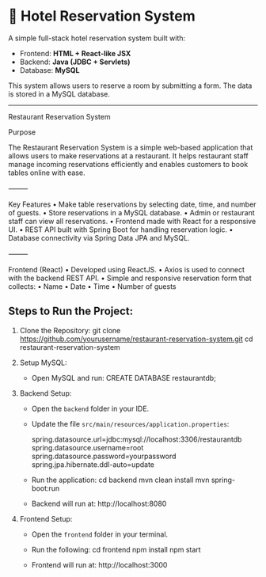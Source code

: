 # 🏨 Hotel Reservation System

A simple full-stack hotel reservation system built with:
- Frontend: **HTML + React-like JSX**
- Backend: **Java (JDBC + Servlets)**
- Database: **MySQL**

This system allows users to reserve a room by submitting a form. The data is stored in a MySQL database.

---



Restaurant Reservation System

Purpose

The Restaurant Reservation System is a simple web-based application that allows users to make reservations at a restaurant. It helps restaurant staff manage incoming reservations efficiently and enables customers to book tables online with ease.

⸻

Key Features
	•	Make table reservations by selecting date, time, and number of guests.
	•	Store reservations in a MySQL database.
	•	Admin or restaurant staff can view all reservations.
	•	Frontend made with React for a responsive UI.
	•	REST API built with Spring Boot for handling reservation logic.
	•	Database connectivity via Spring Data JPA and MySQL.

⸻

Frontend (React)
	•	Developed using ReactJS.
	•	Axios is used to connect with the backend REST API.
	•	Simple and responsive reservation form that collects:
	•	Name
	•	Date
	•	Time
	•	Number of guests

Steps to Run the Project:
-------------------------

1. Clone the Repository:
   git clone https://github.com/yourusername/restaurant-reservation-system.git
   cd restaurant-reservation-system

2. Setup MySQL:
   - Open MySQL and run:
     CREATE DATABASE restaurantdb;

3. Backend Setup:
   - Open the `backend` folder in your IDE.
   - Update the file `src/main/resources/application.properties`:

     spring.datasource.url=jdbc:mysql://localhost:3306/restaurantdb
     spring.datasource.username=root
     spring.datasource.password=yourpassword
     spring.jpa.hibernate.ddl-auto=update

   - Run the application:
     cd backend
     mvn clean install
     mvn spring-boot:run

   - Backend will run at: http://localhost:8080

4. Frontend Setup:
   - Open the `frontend` folder in your terminal.
   - Run the following:
     cd frontend
     npm install
     npm start

   - Frontend will run at: http://localhost:3000
